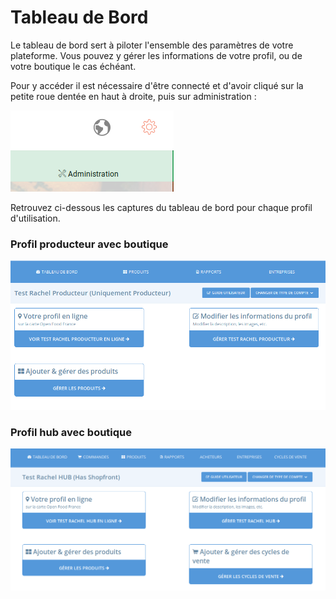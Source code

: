 # Tableau de Bord

Le tableau de bord sert à piloter l'ensemble des paramètres de votre plateforme. Vous pouvez y gérer les informations de votre profil, ou de votre boutique le cas échéant.

Pour y accéder il est nécessaire d'être connecté et d'avoir cliqué sur la petite roue dentée en haut à droite, puis sur administration : 



![](../.gitbook/assets/image%20%2850%29.png)

Retrouvez ci-dessous les captures du tableau de bord pour chaque profil d'utilisation.

### Profil producteur avec boutique

![](../.gitbook/assets/image%20%2896%29.png)

### Profil hub avec boutique

![](../.gitbook/assets/image%20%2848%29.png)

